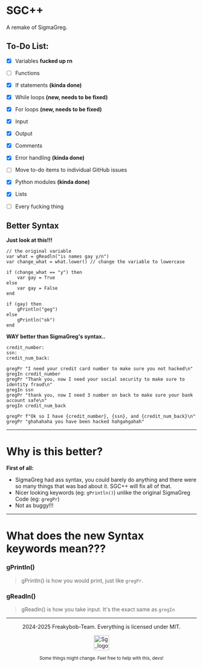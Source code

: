 # SGC++

A remake of SigmaGreg.

## To-Do List:

- [x] Variables **fucked up rn**
- [ ] Functions
- [x] If statements **(kinda done)**
- [x] While loops **(new, needs to be fixed)**
- [x] For loops   **(new, needs to be fixed)**
- [x] Input
- [x] Output
- [x] Comments
- [x] Error handling **(kinda done)**
- [ ] Move to-do items to individual GitHub issues <!-- grrr -->
- [x] Python modules **(kinda done)**
- [x] Lists 
- [ ] Every fucking thing


## Better Syntax
**Just look at this!!!**

```
// the original variable
var what = gReadln("is names gay y/n")
var change_what = what.lower() // change the variable to lowercase

if (change_what == "y") then
    var gay = True
else
    var gay = False
end

if (gay) then
    gPrintln("geg")
else
    gPrintln("ok")
end
```

**WAY better than SigmaGreg's syntax..**

```
credit_number:
ssn:
credit_num_back:

gregPr "I need your credit card number to make sure you not hacked\n"
gregIn credit_number
gregPr "Thank you, now I need your social security to make sure to identity fraud\n"
gregIn ssn
gregPr "thank you, now I need 3 number on back to make sure your bank account safe\n"
gregIn credit_num_back

gregPr f"Ok so I have {credit_number}, {ssn}, and {credit_num_back}\n"
gregPr "ghahahaha you have been hacked hahgahgahah" 
```

---


# Why is this better?

  **First of all:**

  - SigmaGreg had ass syntax, you could barely do anything and there were so many things that was bad about it. SGC++ will fix all of that.
  - Nicer looking keywords (eg: ```gPrintln()```) unlike the original SigmaGreg Code (eg: ```gregPr```)
  - Not as buggy!!!

---

# What does the new Syntax keywords mean???

### gPrintln()
  > gPrintln() is how you would print, just like `gregPr`.
### gReadln()
  > gReadln() is how you take input. It's the exact same as `gregIn`

---

<p align="center">
  2024-2025 Freakybob-Team. Everything is licensed under MIT.
</p>
<p align="center">
<img src="src/sgc_file/logo.ico" width="40" height="40" alt="Sg_logo.png"/>

</p>


<p align=center>
    <small>Some things might change. Feel free to help with this, devs!</small>
</p>
